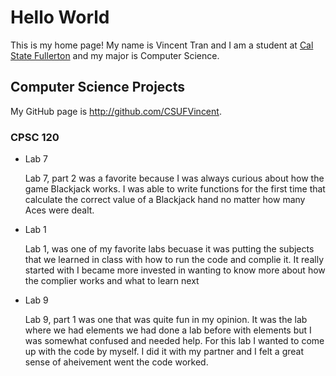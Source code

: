 # Hello World

This is my home page! My name is Vincent Tran and I am a student at [Cal State Fullerton](http://www.fullerton.edu/) and my major is Computer Science.

## Computer Science Projects

My GitHub page is http://github.com/CSUFVincent.

### CPSC 120

* Lab 7

    Lab 7, part 2 was a favorite because I was always curious about how the
    game Blackjack works. I was able to write functions for the first time
    that calculate the correct value of a Blackjack hand no matter how many
    Aces were dealt.
* Lab 1 

    Lab 1, was one of my favorite labs becuase it was putting the subjects 
    that we learned in class with how to run the code and complie it. It really
    started with I became more invested in wanting to know more about how the complier 
    works and what to learn next

* Lab 9
    
    Lab 9, part 1 was one that was quite fun in my opinion. It was the lab where we had elements
    we had done a lab before with elements but I was somewhat confused and needed help. For this lab 
    I wanted to come up with the code by myself. I did it with my partner and I felt a great sense of 
    aheivement went the code worked.